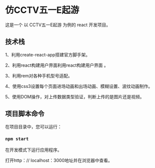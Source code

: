 # 仿CCTV五一E起游

这是一个 以 CCTV五一E起游 为例的 react 开发项目。

## 技术栈

1、利用create-react-app搭建官方脚手架。

2、利用react构建用户界面利用react构建用户界面 。

3、利用rem对各种手机型号适配。

4、使用css3设置每个页面进场动画和出场动画、模糊设置、波纹动画制作。

5、使用DOM操作，对上传数据类型验证，判断上传的是图片还是视频。

## 项目脚本命令

在项目目录中，您可以运行：

### `npm start`

在开发模式下运行应用程序。

打开http：// localhost：3000地址并在浏览器中查看。